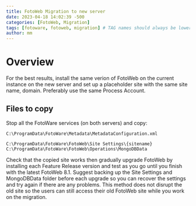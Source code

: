 ```yaml
---
title: FotoWeb Migration to new server
date: 2023-04-18 14:02:39 -500
categories: [FotoWeb, Migration]
tags: [fotoware, fotoweb, migration] # TAG names should always be lowercase
author: mm
---
```

 # Overview
 For the best results, install the same verion of FotoWeb on the current instance on the new server and set up a placeholder site with the same site name, domain. Preferably use the same Process Account.
 
## Files to copy
Stop all the FotoWare services (on both servers) and copy:  

`C:\ProgramData\FotoWare\Metadata\MetadataConfiguration.xml`

`C:\ProgramData\FotoWare\FotoWeb\Site Settings\{sitename}`   `C:\ProgramData\FotoWare\FotoWeb\Operations\MongoDBData`  

Check that the copied site works then gradually upgrade FotoWeb by installing each Feature Release version and test as you go until you finish with the latest FotoWeb 8.1. Suggest backing up the Site Settings and MongoDBData folder before each upgrade so you can recover the settings and try again if there are any problems. This method does not disrupt the old site so the users can still access their old FotoWeb site while you work on the migration.